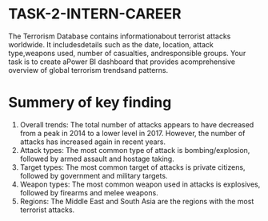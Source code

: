 # TASK-2-INTERN-CAREER
The Terrorism Database contains informationabout terrorist attacks worldwide. It includesdetails such as the date, location, attack type,weapons used, number of casualties, andresponsible groups. Your task is to create aPower BI dashboard that provides acomprehensive overview of global terrorism trendsand patterns.
# Summery of key finding
1. Overall trends: The total number of attacks appears to have decreased from a peak in 2014 to a lower level in 2017. However, the number of attacks has increased again in recent years.
2. Attack types: The most common type of attack is bombing/explosion, followed by armed assault and hostage taking.
3. Target types: The most common target of attacks is private citizens, followed by government and military targets.
4. Weapon types: The most common weapon used in attacks is explosives, followed by firearms and melee weapons.
5. Regions: The Middle East and South Asia are the regions with the most terrorist attacks.
